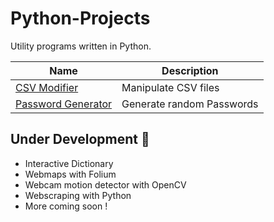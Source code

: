 # Python-Projects
Utility programs written in Python.

|  Name  | Description |
|  ----- | ----------- |
| [CSV Modifier](https://github.com/A7xSV/Python-Projects/tree/master/CSV%20Modifier) | Manipulate CSV files |
| [Password Generator](https://github.com/A7xSV/Python-Projects/tree/master/Password%20Generator) | Generate random Passwords |

## Under Development 🔨
- Interactive Dictionary
- Webmaps with Folium
- Webcam motion detector with OpenCV
- Webscraping with Python
- More coming soon !
